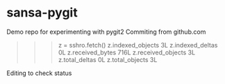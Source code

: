 sansa-pygit
===========

Demo repo for experimenting with pygit2
Commiting from github.com
>>> z = sshro.fetch()
>>> z.indexed_objects
3L
>>> z.indexed_deltas
0L
>>> z.received_bytes
716L
>>> z.received_objects
3L
>>> z.total_deltas
0L
>>> z.total_objects
3L

Editing to check status
